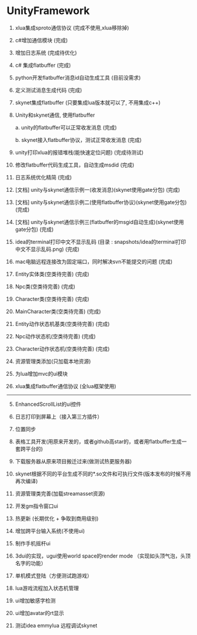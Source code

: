 # UnityFramework

1. xlua集成sproto通信协议 (完成不使用,xlua移除掉)

2. c#增加通信模块 (完成)

5. 增加日志系统 (完成待优化) 

3. c# 集成flatbuffer (完成)

4. python开发flatbuffer消息id自动生成工具 (目前没需求)

5. 定义测试消息生成代码 (完成)

4. skynet集成flatbuffer	(只要集成lua版本就可以了, 不用集成c++)

3. Unity和skynet通信, 使用flatbuffer

    a. unity的flatbuffer可以正常收发消息 (完成)
    
    b. skynet接入flatbuffer协议，测试正常收发消息 (完成)
    
11. unity打印xlua的报错堆栈(能快速定位问题)   (完成待测试)    
        
4. 修改flatbuffer代码生成工具，自动生成msdid (完成)

5. 日志系统优化精简 (完成)   

1. [文档] unity与skynet通信示例一(收发消息)(skynet使用gate分包)       (完成)   

2. [文档] unity与skynet通信示例二(使用flatbuffer协议)(skynet使用gate分包)    (完成) 

3. [文档] unity与skynet通信示例三(flatbuffer的msgid自动生成)(skynet使用gate分包)  (完成) 

4. idea的terminal打印中文不显示乱码 (目录 : snapshots/idea的terminal打印中文不显示乱码.png) (完成)

5. mac电脑远程连接改为固定端口，同时解决svn不能提交的问题       (完成)

1. Entity实体类(空类待完善)   (完成)

2. Npc类(空类待完善)   (完成)

3. Character类(空类待完善)   (完成)

4. MainCharacter类(空类待完善)   (完成)

6. Entity动作状态机基类(空类待完善)   (完成)

7. Npc动作状态机(空类待完善)   (完成)

8. Character动作状态机(空类待完善)   (完成)

5. 资源管理类添加(只加载本地资源) 

5. 为lua增加mvc的ui模块 

5. xlua集成flatbuffer通信协议 (全lua框架使用) 

---

5. EnhancedScrollList的ui控件

9. 日志打印到屏幕上（接入第三方插件）

9. 位置同步

8. 表格工具开发(用原来开发的，或者github高star的，或者用flatbuffer生成一套跨平台的)

9. 下载服务器从原来项目搬迁过来(做测试热更服务器)

1. skynet根据不同的平台生成不同的*.so文件和可执行文件(版本发布的时候不用再次编译) 

12. 资源管理类完善(加载streamasset资源)

6. 开发gm指令窗口ui

10. 热更新 (长期优化 + 争取到商用级别)

12. 增加跨平台输入系统(不使用ui) 

13. 制作手机摇杆ui

14. 3dui的实现，ugui使用world space的render mode （实现如头顶气泡，头顶名字的功能）

8. 单机模式登陆（方便测试跑游戏）

11. lua游戏流程加入状态机管理   

12. ui增加敏感字检测

13. ui增加avatar的rt显示

14. 测试idea emmylua 远程调试skynet 








